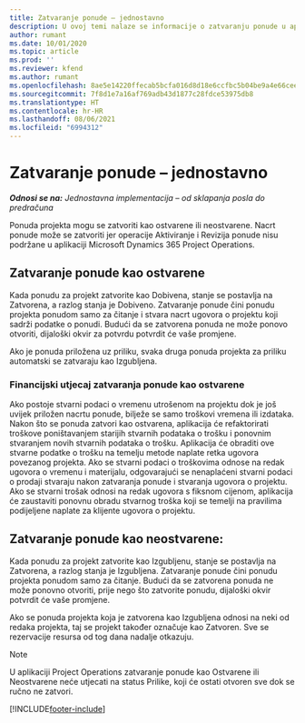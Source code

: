 ```yaml
---
title: Zatvaranje ponude – jednostavno
description: U ovoj temi nalaze se informacije o zatvaranju ponude u aplikaciji Project Operations.
author: rumant
ms.date: 10/01/2020
ms.topic: article
ms.prod: ''
ms.reviewer: kfend
ms.author: rumant
ms.openlocfilehash: 8ae5e14220ffecab5bcfa016d8d18e6ccfbc5b04be9a4e66cee26f8885125d31
ms.sourcegitcommit: 7f8d1e7a16af769adb43d1877c28fdce53975db8
ms.translationtype: HT
ms.contentlocale: hr-HR
ms.lasthandoff: 08/06/2021
ms.locfileid: "6994312"
---
```

# <a name="close-a-quote---lite"></a>Zatvaranje ponude – jednostavno

_**Odnosi se na:** Jednostavna implementacija – od sklapanja posla do predračuna_

Ponuda projekta mogu se zatvoriti kao ostvarene ili neostvarene. Nacrt ponude može se zatvoriti jer operacije Aktiviranje i Revizija ponude nisu podržane u aplikaciji Microsoft Dynamics 365 Project Operations.

## <a name="close-a-quote-as-won"></a>Zatvaranje ponude kao ostvarene

Kada ponudu za projekt zatvorite kao Dobivena, stanje se postavlja na Zatvorena, a razlog stanja je Dobiveno. Zatvaranje ponude čini ponudu projekta ponudom samo za čitanje i stvara nacrt ugovora o projektu koji sadrži podatke o ponudi. Budući da se zatvorena ponuda ne može ponovo otvoriti, dijaloški okvir za potvrdu potvrdit će vaše promjene.

Ako je ponuda priložena uz priliku, svaka druga ponuda projekta za priliku automatski se zatvaraju kao Izgubljena.

### <a name="financial-impact-of-closing-a-quote-as-won"></a>Financijski utjecaj zatvaranja ponude kao ostvarene

Ako postoje stvarni podaci o vremenu utrošenom na projektu dok je još uvijek priložen nacrtu ponude, bilježe se samo troškovi vremena ili izdataka. Nakon što se ponuda zatvori kao ostvarena, aplikacija će refaktorirati troškove poništavanjem starijih stvarnih podataka o trošku i ponovnim stvaranjem novih stvarnih podataka o trošku. Aplikacija će obraditi ove stvarne podatke o trošku na temelju metode naplate retka ugovora povezanog projekta. Ako se stvarni podaci o troškovima odnose na redak ugovora o vremenu i materijalu, odgovarajući se nenaplaćeni stvarni podaci o prodaji stvaraju nakon zatvaranja ponude i stvaranja ugovora o projektu. Ako se stvarni trošak odnosi na redak ugovora s fiksnom cijenom, aplikacija će zaustaviti ponovnu obradu stvarnog troška koji se temelji na pravilima podijeljene naplate za klijente ugovora o projektu.

## <a name="closing-a-quote-as-lost"></a>Zatvaranje ponude kao neostvarene:

Kada ponudu za projekt zatvorite kao Izgubljenu, stanje se postavlja na Zatvorena, a razlog stanja je Izgubljena. Zatvaranje ponude čini ponudu projekta ponudom samo za čitanje. Budući da se zatvorena ponuda ne može ponovno otvoriti, prije nego što zatvorite ponudu, dijaloški okvir potvrdit će vaše promjene.

Ako se ponuda projekta koja je zatvorena kao Izgubljena odnosi na neki od redaka projekta, taj se projekt također označuje kao Zatvoren. Sve se rezervacije resursa od tog dana nadalje otkazuju.

> [!NOTE]
> U aplikaciji Project Operations zatvaranje ponude kao Ostvarene ili Neostvarene neće utjecati na status Prilike, koji će ostati otvoren sve dok se ručno ne zatvori.


[!INCLUDE[footer-include](../../includes/footer-banner.md)]